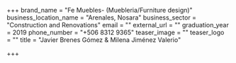 +++
brand_name = "Fe Muebles- (Muebleria/Furniture design)"
business_location_name = "Arenales, Nosara"
business_sector = "Construction and Renovations"
email = ""
external_url = ""
graduation_year = 2019
phone_number = "+506 8312 9365"
teaser_image = ""
teaser_logo = ""
title = "Javier Brenes Gómez & Milena Jiménez Valerio"

+++
